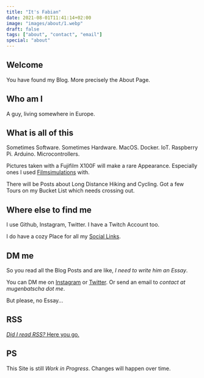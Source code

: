 ```yaml
---
title: "It's Fabian"
date: 2021-08-01T11:41:14+02:00
image: "images/about/1.webp"
draft: false
tags: ["about", "contact", "email"]
special: "about"
---
```


## Welcome

You have found my Blog. More precisely the About Page.

## Who am I

A guy, living somewhere in Europe.

## What is all of this

Sometimes Software. Sometimes Hardware. MacOS. Docker. IoT. Raspberry Pi. Arduino. Microcontrollers.

Pictures taken with a Fujifilm X100F will make a rare Appearance. Especially ones I used
[Filmsimulations](https://fujixweekly.com/) with.

There will be Posts about Long Distance Hiking and Cycling.
Got a few Tours on my Bucket List which needs crossing out.

## Where else to find me

I use Github, Instagram, Twitter. I have a Twitch Account too.

I do have a cozy Place for all my [Social Links](https://mugenbatscha.me).

## DM me

So you read all the Blog Posts and are like, _I need to write him an Essay_.

You can DM me on [Instagram](https://www.instagram.com/mugenbatscha/) or
[Twitter](https://twitter.com/mugenbatscha).
Or send an email to _contact at mugenbatscha dot me_.

But please, no Essay...

## RSS

[_Did I read RSS?_ Here you go.](https://blog.mugenbatscha.me/index.xml)

## PS

This Site is still _Work in Progress_. Changes will happen over time.
